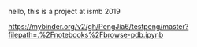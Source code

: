 hello, this is a project at ismb 2019

https://mybinder.org/v2/gh/PengJia6/testpeng/master?filepath=.%2Fnotebooks%2Fbrowse-pdb.ipynb
